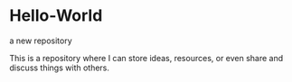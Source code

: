 # Hello-World
a new repository 

This is a repository where I can store ideas, resources, or even share and discuss things with others.
